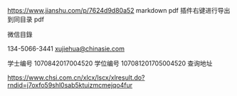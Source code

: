 https://www.jianshu.com/p/7624d9d80a52
markdown pdf 插件右键进行导出到同目录 pdf

微信目錄

134-5066-3441 xujiehua@chinasie.com

学士编号
1070842017004520
学位编号
107081201705004520
查询地址

https://www.chsi.com.cn/xlcx/lscx/xlresult.do?rndid=j7oxfo59shl0sab5ktuizmcmejqo4fur
